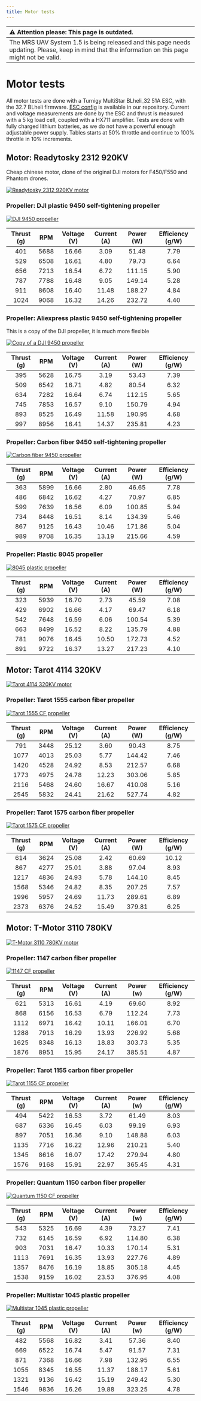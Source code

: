 ```yaml
---
title: Motor tests
---
```


| :warning: **Attention please: This page is outdated.**                                                                                           |
| :---                                                                                                                                             |
| The MRS UAV System 1.5 is being released and this page needs updating. Please, keep in mind that the information on this page might not be valid. |

# Motor tests

All motor tests are done with a Turnigy MultiStar BLheli_32 51A ESC, with the 32.7 BLheli firmware. [ESC config](https://github.com/ctu-mrs/uav_core/blob/master/miscellaneous/blheli32_esc_config/T650/T650_M1.ini) is available in our repository.
Current and voltage measurements are done by the ESC and thrust is measured with a 5 kg load cell, coupled with a HX711 amplifier.
Tests are done with fully charged lithium batteries, as we do not have a powerful enough adjustable power supply.
Tables starts at 50% throttle and continue to 100% throttle in 10% increments.


## Motor: Readytosky 2312 920KV

Cheap chinese motor, clone of the original DJI motors for F450/F550 and Phantom drones.

[![](fig/motor_tests/2312_920KV_readytosky.jpg "Readytosky 2312 920KV motor")](fig/motor_tests/2312_920KV_readytosky.jpg)

### Propeller: DJI plastic 9450 self-tightening propeller

[![](fig/motor_tests/9450DJI.jpg "DJI 9450 propeller")](fig/motor_tests/9450DJI.jpg)

| Thrust (g) | RPM   | Voltage (V) | Current (A) | Power (W) | Efficiency (g/W) |
| :---:      | :---: | :---:       | :---:       | :---:     | :---:            |
| 401        | 5688  | 16.66       | 3.09        | 51.48     | 7.79             |
| 529        | 6508  | 16.61       | 4.80        | 79.73     | 6.64             |
| 656        | 7213  | 16.54       | 6.72        | 111.15    | 5.90             |
| 787        | 7788  | 16.48       | 9.05        | 149.14    | 5.28             |
| 911        | 8608  | 16.40       | 11.48       | 188.27    | 4.84             |
| 1024       | 9068  | 16.32       | 14.26       | 232.72    | 4.40             |

### Propeller: Aliexpress plastic 9450 self-tightening propeller

This is a copy of the DJI propeller, it is much more flexible

[![](fig/motor_tests/9450Fake.jpg "Copy of a DJI 9450 propeller")](fig/motor_tests/9450Fake.jpg)

| Thrust (g) | RPM   | Voltage (V) | Current (A) | Power (W) | Efficiency (g/W) |
| :---:      | :---: | :---:       | :---:       | :---:     | :---:            |
| 395        | 5628  | 16.75       | 3.19        | 53.43     | 7.39             |
| 509        | 6542  | 16.71       | 4.82        | 80.54     | 6.32             |
| 634        | 7282  | 16.64       | 6.74        | 112.15    | 5.65             |
| 745        | 7853  | 16.57       | 9.10        | 150.79    | 4.94             |
| 893        | 8525  | 16.49       | 11.58       | 190.95    | 4.68             |
| 997        | 8956  | 16.41       | 14.37       | 235.81    | 4.23             |

### Propeller: Carbon fiber 9450 self-tightening propeller

[![](fig/motor_tests/9450CF.jpg "Carbon fiber 9450 propeller")](fig/motor_tests/9450CF.jpg)

| Thrust (g) | RPM   | Voltage (V) | Current (A) | Power (W) | Efficiency (g/W) |
| :---:      | :---: | :---:       | :---:       | :---:     | :---:            |
| 363        | 5899  | 16.66       | 2.80        | 46.65     | 7.78             |
| 486        | 6842  | 16.62       | 4.27        | 70.97     | 6.85             |
| 599        | 7639  | 16.56       | 6.09        | 100.85    | 5.94             |
| 734        | 8448  | 16.51       | 8.14        | 134.39    | 5.46             |
| 867        | 9125  | 16.43       | 10.46       | 171.86    | 5.04             |
| 989        | 9708  | 16.35       | 13.19       | 215.66    | 4.59             |

### Propeller: Plastic 8045 propeller

[![](fig/motor_tests/8045VIO.jpg "8045 plastic propeller")](fig/motor_tests/8045VIO.jpg)

| Thrust (g) | RPM   | Voltage (V) | Current (A) | Power (W) | Efficiency (g/W) |
| :---:      | :---: | :---:       | :---:       | :---:     | :---:            |
| 323        | 5939  | 16.70       | 2.73        | 45.59     | 7.08             |
| 429        | 6902  | 16.66       | 4.17        | 69.47     | 6.18             |
| 542        | 7648  | 16.59       | 6.06        | 100.54    | 5.39             |
| 663        | 8499  | 16.52       | 8.22        | 135.79    | 4.88             |
| 781        | 9076  | 16.45       | 10.50       | 172.73    | 4.52             |
| 891        | 9722  | 16.37       | 13.27       | 217.23    | 4.10             |

## Motor: Tarot 4114 320KV

[![](fig/motor_tests/4114Tarot.jpg "Tarot 4114 320KV motor")](fig/motor_tests/4114Tarot.jpg)

### Propeller: Tarot 1555 carbon fiber propeller

[![](fig/motor_tests/1555Tarot.jpg "Tarot 1555 CF propeller")](fig/motor_tests/1555Tarot.jpg)

| Thrust (g) | RPM   | Voltage (V) | Current (A) | Power (W) | Efficiency (g/W) |
| :---:      | :---: | :---:       | :---:       | :---:     | :---:            |
| 791        | 3448  | 25.12       | 3.60        | 90.43     | 8.75             |
| 1077       | 4013  | 25.03       | 5.77        | 144.42    | 7.46             |
| 1420       | 4528  | 24.92       | 8.53        | 212.57    | 6.68             |
| 1773       | 4975  | 24.78       | 12.23       | 303.06    | 5.85             |
| 2116       | 5468  | 24.60       | 16.67       | 410.08    | 5.16             |
| 2545       | 5832  | 24.41       | 21.62       | 527.74    | 4.82             |

### Propeller: Tarot 1575 carbon fiber propeller

[![](fig/motor_tests/1575Tarot.jpg "Tarot 1575 CF propeller")](fig/motor_tests/1575Tarot.jpg)

| Thrust (g) | RPM   | Voltage (V) | Current (A) | Power (W) | Efficiency (g/W) |
| :---:      | :---: | :---:       | :---:       | :---:     | :---:            |
| 614        | 3624  | 25.08       | 2.42        | 60.69     | 10.12            |
| 867        | 4277  | 25.01       | 3.88        | 97.04     | 8.93             |
| 1217       | 4836  | 24.93       | 5.78        | 144.10    | 8.45             |
| 1568       | 5346  | 24.82       | 8.35        | 207.25    | 7.57             |
| 1996       | 5957  | 24.69       | 11.73       | 289.61    | 6.89             |
| 2373       | 6376  | 24.52       | 15.49       | 379.81    | 6.25             |


## Motor: T-Motor 3110 780KV

[![](fig/motor_tests/MN3110.jpg "T-Motor 3110 780KV motor")](fig/motor_tests/MN3110.jpg)

### Propeller: 1147 carbon fiber propeller

[![](fig/motor_tests/1147CF.jpg "1147 CF propeller")](fig/motor_tests/1147CF.jpg)

| Thrust (g) | RPM         | Voltage (V) | Current (A) | Power (w)        | Efficiency (g/W) |
| :---:      | :---:       | :---:       | :---:       | :---:            | :---:            |
| 621        | 5313        | 16.61       | 4.19        | 69.60            | 8.92             |
| 868        | 6156        | 16.53       | 6.79        | 112.24           | 7.73             |
| 1112       | 6971        | 16.42       | 10.11       | 166.01           | 6.70             |
| 1288       | 7913        | 16.29       | 13.93       | 226.92           | 5.68             |
| 1625       | 8348        | 16.13       | 18.83       | 303.73           | 5.35             |
| 1876       | 8951        | 15.95       | 24.17       | 385.51           | 4.87             |

### Propeller: Tarot 1155 carbon fiber propeller

[![](fig/motor_tests/1155Tarot.jpg "Tarot 1155 CF propeller")](fig/motor_tests/1155Tarot.jpg)

| Thrust (g) | RPM   | Voltage (V) | Current (A) | Power (w) | Efficiency (g/W) |
| :---:      | :---: | :---:       | :---:       | :---:     | :---:            |
| 494        | 5422  | 16.53       | 3.72        | 61.49     | 8.03             |
| 687        | 6336  | 16.45       | 6.03        | 99.19     | 6.93             |
| 897        | 7051  | 16.36       | 9.10        | 148.88    | 6.03             |
| 1135       | 7716  | 16.22       | 12.96       | 210.21    | 5.40             |
| 1345       | 8616  | 16.07       | 17.42       | 279.94    | 4.80             |
| 1576       | 9168  | 15.91       | 22.97       | 365.45    | 4.31             |

### Propeller: Quantum 1150 carbon fiber propeller

[![](fig/motor_tests/1150QuantumCF.jpg "Quantum 1150 CF propeller")](fig/motor_tests/1150QuantumCF.jpg)

| Thrust (g) | RPM   | Voltage (V) | Current (A) | Power (w) | Efficiency (g/W) |
| :---:      | :---: | :---:       | :---:       | :---:     | :---:            |
| 543        | 5325  | 16.69       | 4.39        | 73.27     | 7.41             |
| 732        | 6145  | 16.59       | 6.92        | 114.80    | 6.38             |
| 903        | 7031  | 16.47       | 10.33       | 170.14    | 5.31             |
| 1113       | 7691  | 16.35       | 13.93       | 227.76    | 4.89             |
| 1357       | 8476  | 16.19       | 18.85       | 305.18    | 4.45             |
| 1538       | 9159  | 16.02       | 23.53       | 376.95    | 4.08             |

### Propeller: Multistar 1045 plastic propeller

[![](fig/motor_tests/1045Multistar.jpg "Multistar 1045 plastic propeller")](fig/motor_tests/1045Multistar.jpg)

| Thrust (g) | RPM   | Voltage (V) | Current (A) | Power (w) | Efficiency (g/W) |
| :---:      | :---: | :---:       | :---:       | :---:     | :---:            |
| 482        | 5568  | 16.82       | 3.41        | 57.36     | 8.40             |
| 669        | 6522  | 16.74       | 5.47        | 91.57     | 7.31             |
| 871        | 7368  | 16.66       | 7.98        | 132.95    | 6.55             |
| 1055       | 8345  | 16.55       | 11.37       | 188.17    | 5.61             |
| 1321       | 9136  | 16.42       | 15.19       | 249.42    | 5.30             |
| 1546       | 9836  | 16.26       | 19.88       | 323.25    | 4.78             |

